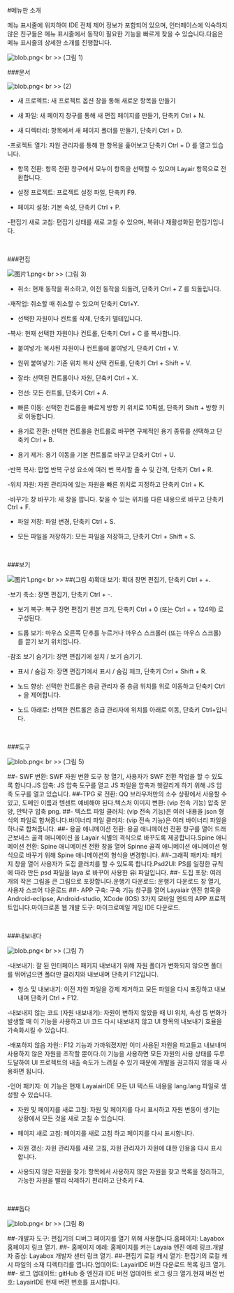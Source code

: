 #메뉴판 소개

메뉴 표시줄에 위치하여 IDE 전체 제어 정보가 포함되어 있으며, 인터페이스에 익숙하지 않은 친구들은 메뉴 표시줄에서 동작이 필요한 기능을 빠르게 찾을 수 있습니다.다음은 메뉴 표시줄의 상세한 소개를 진행합니다.

​![blob.png](img/1.png)< br >>
(그림 1)



 



###문서

​![blob.png](img/2.png)< br >>
(2)

- 새 프로젝트: 새 프로젝트 옵션 창을 통해 새로운 항목을 만들기

- 새 파일: 새 페이지 창구를 통해 새 편집 페이지를 만들기, 단축키 Ctrl + N.

- 새 디렉터리: 항목에서 새 페이지 폴더를 만들기, 단축키 Ctrl + D.

-프로젝트 열기: 자원 관리자를 통해 한 항목을 훑어보고 단축키 Ctrl + D 를 열고 있습니다.

- 항목 전환: 항목 전환 창구에서 모누이 항목을 선택할 수 있으며 Layair 항목으로 전환합니다.

- 설정 프로젝트: 프로젝트 설정 파일, 단축키 F9.

- 페이지 설정: 기본 속성, 단축키 Ctrl + P.

-편집기 새로 고침: 편집기 상태를 새로 고칠 수 있으며, 복위나 재활성화된 편집기입니다.

​


###편집

​![图片1.png](img/3.png)< br >>
(그림 3)

- 취소: 현재 동작을 취소하고, 이전 동작을 되돌려, 단축키 Ctrl + Z 를 되돌립니다.

-재작업: 취소할 때 취소할 수 있으며 단축키 Ctrl+Y.

- 선택한 자원이나 컨트롤 삭제, 단축키 델테입니다.

-복사: 현재 선택한 자원이나 컨트롤, 단축키 Ctrl + C 를 복사합니다.

- 붙여넣기: 복사된 자원이나 컨트롤에 붙여넣기, 단축키 Ctrl + V.

- 원위 붙여넣기: 기존 위치 복사 선택 컨트롤, 단축키 Ctrl + Shift + V.

- 잘라: 선택된 컨트롤이나 자원, 단축키 Ctrl + X.

- 전선: 모든 컨트롤, 단축키 Ctrl + A.

- 빠른 이동: 선택한 컨트롤을 빠르게 방향 키 위치로 10픽셀, 단축키 Shift + 방향 키로 이동합니다.

- 용기로 전환: 선택한 컨트롤을 컨트롤로 바꾸면 구체적인 용기 종류를 선택하고 단축키 Ctrl + B.

- 용기 제거: 용기 이동을 기본 컨트롤로 바꾸고 단축키 Ctrl + U.

-반복 복사: 팝업 반복 구성 요소에 여러 번 복사할 줄 수 및 간격, 단축키 Ctrl + R.

-위치 자원: 자원 관리자에 있는 자원을 빠른 위치로 지정하고 단축키 Ctrl + K.

-바꾸기: 창 바꾸기: 새 창을 팝니다. 찾을 수 있는 위치를 다른 내용으로 바꾸고 단축키 Ctrl + F.

- 파일 저장: 파일 변경, 단축키 Ctrl + S.

- 모든 파일을 저장하기: 모든 파일을 저장하고, 단축키 Ctrl + Shift + S.

​



###보기

​![图片1.png](img/4.png)< br >>
##(그림 4)확대 보기: 확대 장면 편집기, 단축키 Ctrl + +.

-보기 축소: 장면 편집기, 단축키 Ctrl + -.

- 보기 복구: 복구 장면 편집기 원본 크기, 단축키 Ctrl + 0 (또는 Ctrl + + 124의) 로 구성된다.

- 드롭 보기: 마우스 오른쪽 단추를 누르거나 마우스 스크롤러 (또는 마우스 스크롤) 를 끌기 보기 위치입니다.

-참조 보기 숨기기: 장면 편집기에 설치 / 보기 숨기기.

- 표시 / 숨김 자: 장면 편집기에서 표시 / 숨김 체크, 단축키 Ctrl + Shift + R.

- 노드 향상: 선택한 컨트롤은 층급 관리자 중 층급 위치를 위로 이동하고 단축키 Ctrl + 을 제어합니다.

- 노드 아래로: 선택한 컨트롤은 층급 관리자에 위치를 아래로 이동, 단축키 Ctrl+입니다.

​


###도구

​![blob.png](img/5.png)< br >>
(그림 5)



##- SWF 변환: SWF 자원 변환 도구 창 열기, 사용자가 SWF 전환 작업을 할 수 있도록 합니다.JS 압축: JS 압축 도구를 열고 JS 파일을 압축과 헷갈리게 하기 위해 JS 압축 도구를 열고 있습니다.
##-TPG 로 전환: QQ 브라우저만의 소수 상황에서 사용할 수 있고, 도메인 이름과 텐센트 예비해야 된다.텍스처 이미지 변환: (vip 전속 기능) 압축 문양, 안탁구 압축 png.
##- 텍스트 파일 클러치: (vip 전속 기능)은 여러 내용을 json 형식의 파일로 합쳐줍니다.바이너리 파일 클러치: (vip 전속 기능)은 여러 바이너리 파일을 하나로 합쳐줍니다.
##- 용골 애니메이션 전환: 용골 애니메이션 전환 창구를 열어 드래곤보네스 골격 애니메이션 을 Layair 식별의 격식으로 바꾸도록 제공합니다.Spine 애니메이션 전환: Spine 애니메이션 전환 창을 열어 Spinne 골격 애니메이션 애니메이션 형식으로 바꾸기 위해 Spine 애니메이션의 형식을 변경합니다.
##-그래픽 패키지: 패키지 창을 열어 사용자가 도집 클러치를 할 수 있도록 합니다.Psd2UI: PS를 일정한 규칙에 따라 만든 psd 파일을 laya 로 바꾸어 사용한 유i 파일입니다.
##- 도집 포장: 여러 개의 작은 그림을 큰 그림으로 포장합니다.운행기 다운로드: 운행기 다운로드 창 열기, 사용자 스코어 다운로드
##- APP 구축: 구축 기능 창구를 열어 Layaiair 엔진 항목을 Android-eclipse, Android-studio, XCode (IOS) 3가지 모바일 엔드의 APP 프로젝트입니다.마이크로폰 웹 개발 도구: 마이크로메일 게임 IDE 다운로드.


​

###내보내다

​![blob.png](img/7.png)< br >>
(그림 7)

-내보내기: 잘 된 인터페이스 패키지 내보내기 위해 자원 폴더가 변화되지 않으면 폴더를 뛰어넘으면 폴더만 클러치와 내보내며 단축키 F12입니다.

- 청소 및 내보내기: 이전 자원 파일을 강제 제거하고 모든 파일을 다시 포장하고 내보내며 단축키 Ctrl + F12.

-내보내지 않는 코드 (자원 내보내기): 자원이 변하지 않았을 때 UI 위치, 속성 등 변화가 발생할 때 이 기능을 사용하고 UI 코드 다시 내보내지 않고 UI 항목의 내보내기 효율을 가속화시킬 수 있습니다.

-배포하지 않음 자원:: F12 기능과 가까워졌지만 이미 사용된 자원을 파고들고 내보내며 사용하지 않은 자원을 조작할 뿐이다.이 기능을 사용하면 모든 자원의 사용 상태를 두루 도달하여 UI 프로젝트의 내출 속도가 느려질 수 있기 때문에 개발을 권고하지 않을 때 사용하면 됩니다.

-언어 패키지: 이 기능은 현재 LayaiairIDE 모든 UI 텍스트 내용을 lang.lang 파일로 생성할 수 있습니다.

- 자원 및 페이지를 새로 고침: 자원 및 페이지를 다시 표시하고 자원 변동이 생기는 상황에서 모든 것을 새로 고칠 수 있습니다.

- 페이지 새로 고침: 페이지를 새로 고침 하고 페이지를 다시 표시합니다.

- 자원 갱신: 자원 관리자를 새로 고침, 자원 관리자가 자원에 대한 인용을 다시 표시합니다.

- 사용되지 않은 자원을 찾기: 항목에서 사용하지 않은 자원을 찾고 목록을 정리하고, 가능한 자원을 빨리 삭제하기 편리하고 단축키 F4.

​


###돕다

​![blob.png](img/8.png)< br >>
(그림 8)

##-개발자 도구: 편집기의 디버그 페이지를 열기 위해 사용합니다.홈페이지: Layabox 홈페이지 링크 열기.
##- 홈페이지 예례: 홈페이지를 켜는 Layaia 엔진 예례 링크.개발자 중심: Layabox 개발자 센터 링크 열기.
##-편집기 로컬 캐시 열기: 편집기의 로컬 캐시 파일의 소재 디렉터리를 엽니다.업데이트: LayairIDE 버전 다운로드 목록 링크 열기.
##- 로그 업데이트: gitHub 중 엔진과 IDE 버전 업데이트 로그 링크 열기.현재 버전 번호: LayairIDE 현재 버전 번호를 표시합니다.

